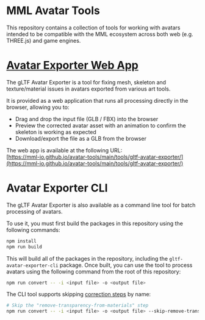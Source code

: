 # MML Avatar Tools

This repository contains a collection of tools for working with avatars intended to be compatible with the MML 
ecosystem across both web (e.g. THREE.js) and game engines. 

# [Avatar Exporter Web App](https://mml-io.github.io/avatar-tools/main/tools/gltf-avatar-exporter/)

The gLTF Avatar Exporter is a tool for fixing mesh, skeleton and texture/material issues in avatars exported from 
various art tools.

It is provided as a web application that runs all processing directly in the browser, allowing you to:
* Drag and drop the input file (GLB / FBX) into the browser
* Preview the corrected avatar asset with an animation to confirm the skeleton is working as expected
* Download/export the file as a GLB from the browser

The web app is available at the following URL: \
[https://mml-io.github.io/avatar-tools/main/tools/gltf-avatar-exporter/](https://mml-io.github.io/avatar-tools/main/tools/gltf-avatar-exporter/)


# Avatar Exporter CLI

The gLTF Avatar Exporter is also available as a command line tool for batch processing of avatars.

To use it, you must first build the packages in this repository using the following commands:

```bash
npm install
npm run build
```

This will build all of the packages in the repository, including the `gltf-avatar-exporter-cli` package. Once built, 
you can use the tool to process avatars using the following command from the root of this repository:

```bash
npm run convert -- -i <input file> -o <output file>
```

The CLI tool supports skipping [correction steps](./packages/gltf-avatar-export-lib/src/correction-steps/) by name:
```bash
# Skip the "remove-transparency-from-materials" step
npm run convert -- -i <input file> -o <output file> --skip-remove-transparency-from-materials
```
